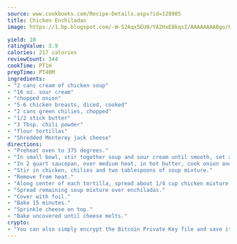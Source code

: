 ```yaml
---
source: www.cookbooks.com/Recipe-Details.aspx?id=128985
title: Chicken Enchiladas
image: https://1.bp.blogspot.com/-W-S2Aqx5EU0/YA2HxE8kqsI/AAAAAAAABgo/LNxJ2X_rvYgPNsplYMgQNjuwxaZ0e3pQQCLcBGAsYHQ/s320/17.png

yield: 10
ratingValue: 3.9
calories: 217 calories
reviewCount: 344
cookTime: PT1H
prepTime: PT40M
ingredients:
- "2 cans cream of chicken soup"
- "16 oz. sour cream"
- "chopped onion"
- "5-6 chicken breasts, diced, cooked"
- "2 cans green chilies, chopped"
- "1/2 stick butter"
- "3 Tbsp. chili powder"
- "flour tortillas"
- "Shredded Monterey jack cheese"
directions:
- "Preheat oven to 375 degrees."
- "In small bowl, stir together soup and sour cream until smooth, set aside."
- "In 2 quart saucepan, over medium heat, in hot butter, cook onion and chili powder, until tender."
- "Stir in chicken, chilies and two tablespoons of soup mixture."
- "Remove from heat."
- "Along center of each tortilla, spread about 1/4 cup chicken mixture, fold sides over filling and place seam side down in greased 12 x 6 x 8 inch pan."
- "Spread remaining soup mixture over enchiladas."
- "Cover with foil."
- "Bake 15 minutes."
- "Sprinkle cheese on top."
- "Bake uncovered until cheese melts."
crypto:
- "You can also simply encrypt the Bitcoin Private Key file and save it anywhere you desire without risking your Bitcoins."
---
```

